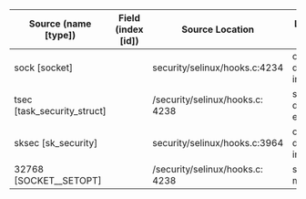 | Source (name [type]) | Field (index [id]) | Source Location | Label at Source |
| -------------------- | ------------------ | --------------- | --------------- |
| sock [socket] |  | security/selinux/hooks.c:4234 | object, dynamic, input |
| tsec [task_security_struct] | | /security/selinux/hooks.c: 4238 | subject, dynamic, external |
| sksec [sk_security] |  | security/selinux/hooks.c:3964 | object, dynamic, input |
| 32768 [SOCKET__SETOPT] |  | /security/selinux/hooks.c: 4238 | static, mediator |